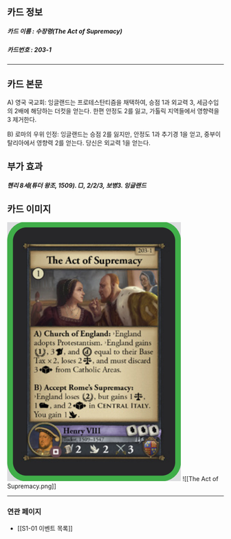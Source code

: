 ## 카드 정보
##### 카드 이름 : 수장령(The Act of Supremacy)
##### 카드번호 : 203-1
---
## 카드 본문
A) 영국 국교회: 잉글랜드는 프로테스탄티즘을 채택하여, 승점 1과 외교력 3, 세금수입의 2배에 해당하는 더컷을 얻는다. 한편 안정도 2를 잃고, 가톨릭 지역들에서 영향력을 3 제거한다.

B) 로마의 우위 인정: 잉글랜드는 승점 2를 잃지만, 안정도 1과 추기경 1을 얻고, 중부이탈리아에서 영향력 2를 얻는다. 당신은 외교력 1을 얻는다.

## 부가 효과
##### 헨리 8세(튜더 왕조, 1509). □, 2/2/3, 보병3. 잉글랜드

## 카드 이미지
<img src="\Assets\The Act of Supremacy.png"/>
![[The Act of Supremacy.png]]

--- 

### 연관 페이지
- [[S1-01 이벤트 목록]]
